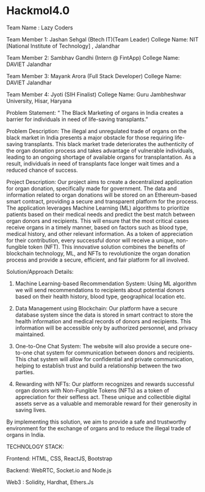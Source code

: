 # Hackmol4.0
Team Name : Lazy Coders 


Team Member 1:     Jashan Sehgal (Btech IT)(Team Leader)
College Name:       NIT [National Institute of Technology] , Jalandhar

Team Member 2:   Sambhav Gandhi (Intern @ FintApp)
College Name:       DAVIET Jalandhar

Team Member 3:    Mayank Arora (Full Stack Developer)
College Name:       DAVIET Jalandhar

Team Member 4:   Jyoti (SIH Finalist)
College Name:       Guru Jambheshwar University, Hisar, Haryana

Problem Statement:
“ The Black Marketing of organs in India creates a barrier for individuals in need of life-saving transplants.”

Problem Description:
The illegal and unregulated trade of organs on the black market in India presents a major obstacle for those requiring life-saving transplants. This black market trade deteriorates the authenticity of the organ donation process and takes advantage of vulnerable individuals, leading to an ongoing shortage of available organs for transplantation. As a result, individuals in need of transplants face longer wait times and a reduced chance of success.

Project Description:
Our project aims to create a decentralized application for organ donation, specifically made for government. The data and information related to organ donations will be stored on an Ethereum-based smart contract, providing a secure and transparent platform for the process. The application leverages Machine Learning (ML) algorithms to prioritize patients based on their medical needs and predict the best match between organ donors and recipients. This will ensure that the most critical cases receive organs in a timely manner, based on factors such as blood type, medical history, and other relevant information. As a token of appreciation for their contribution, every successful donor will receive a unique, non-fungible token (NFT). This innovative solution combines the benefits of blockchain technology, ML, and NFTs to revolutionize the organ donation process and provide a secure, efficient, and fair platform for all involved.

Solution/Approach Details:
1. Machine Learning-based Recommendation System:  Using ML algorithm we will send recommendations to recipients about potential donors based on their health history, blood type, geographical location etc.

2. Data Management using Blockchain: Our platform have a secure database system since the data is stored in smart contract to store the health information and medical records of donors and recipients. This information will be accessible only by authorized personnel, and privacy maintained.

3. One-to-One Chat System: The website will also provide a secure one-to-one chat system for communication between donors and recipients. This chat system will allow for confidential and private communication, helping to establish trust and build a relationship between the two parties.

4. Rewarding with NFTs: Our platform recognizes and rewards successful organ donors with Non-Fungible Tokens (NFTs) as a token of appreciation for their selfless act. These unique and collectible digital assets serve as a valuable and memorable reward for their generosity in saving lives.

By implementing this solution, we aim to provide a safe and trustworthy environment for the exchange of organs and to reduce the illegal trade of organs in India.

TECHNOLOGY STACK:

Frontend: HTML, CSS, ReactJS, Bootstrap

Backend: WebRTC, Socket.io and Node.js

Web3 : Solidity, Hardhat, Ethers.Js





